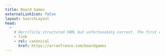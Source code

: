 ```yaml
---
title: Board Games
externalLinkIcon: false
layout: SearchLayout
head:
  - 
    # Horrificly structured YAML but unfortunately correct. The first element in the list is the tag, the second element is a list of attributes
    - link
    - rel: canonical
      href: https://arranfrance.com/boardgames
---
```


<BoardGame-Container />
